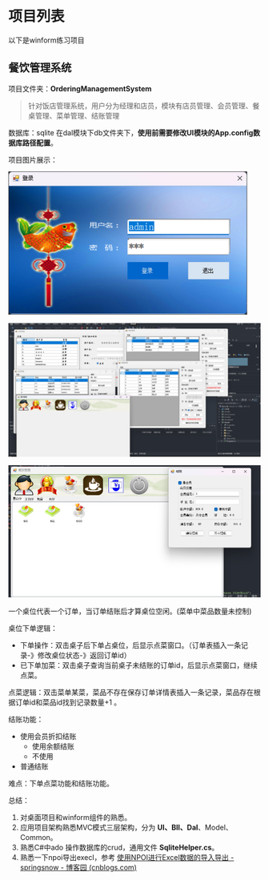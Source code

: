 # 项目列表

以下是winform练习项目





## 餐饮管理系统

项目文件夹：**OrderingManagementSystem**
> 针对饭店管理系统，用户分为经理和店员，模块有店员管理、会员管理、餐桌管理、菜单管理、结账管理

数据库：sqlite 在dal模块下db文件夹下，**使用前需要修改UI模块的App.config数据库路径配置**。

项目图片展示：

![Oms_login_2023-06-24_18-26-53](assert\Oms_login_2023-06-24_18-26-53.png)

![Oms_main_2023-06-24_19-04-05](assert\Oms_main_2023-06-24_19-04-05.png)

![Oms_pay_2023-06-25_19-58-23](assert\Oms_pay_2023-06-25_19-58-23.png)



一个桌位代表一个订单，当订单结账后才算桌位空闲。(菜单中菜品数量未控制)

桌位下单逻辑：

- 下单操作：双击桌子后下单占桌位，后显示点菜窗口。（订单表插入一条记录-》修改桌位状态-》返回订单id）
- 已下单加菜：双击桌子查询当前桌子未结账的订单id，后显示点菜窗口，继续点菜。

点菜逻辑：双击菜单某菜，菜品不存在保存订单详情表插入一条记录，菜品存在根据订单id和菜品id找到记录数量+1 。

结账功能：

- 使用会员折扣结账
  - 使用余额结账
  - 不使用
- 普通结账

难点：下单点菜功能和结账功能。



总结：

1. 对桌面项目和winform组件的熟悉。
2. 应用项目架构熟悉MVC模式三层架构，分为 **UI、Bll、Dal**、Model、Common。
3. 熟悉C#中ado 操作数据库的crud，通用文件 **SqliteHelper.cs**。
4. 熟悉一下npoi导出execl，参考 [使用NPOI进行Excel数据的导入导出 - springsnow - 博客园 (cnblogs.com)](https://www.cnblogs.com/springsnow/p/13123912.html)

